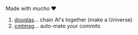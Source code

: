 Made with _mucho_ ❤️

1. [douglas](https://oldmill1.github.io/douglas/)... chain AI's together (make a Universe)
2. [cmtmsg](https://oldmill1.github.io/cmtmsg/)... auto-mate your commits


